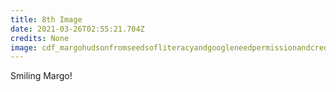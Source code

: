 ```yaml
---
title: 8th Image
date: 2021-03-26T02:55:21.704Z
credits: None
image: cdf_margohudsonfromseedsofliteracyandgoogleneedpermissionandcreditinfo.jpg
---
```

Smiling Margo!
